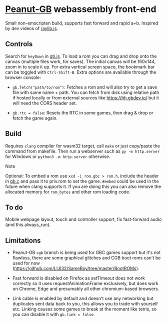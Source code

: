 # [Peanut-GB](https://github.com/deltabeard/Peanut-GB) webassembly front-end
Small non-emscripten build, supports fast forward and rapid a+b. Inspired by dev videos of [raylib.js](https://github.com/tsoding/zozlib.js).

## Controls
Search for `keyDown` in [gb.js](gb.js). To load a rom you can drag and drop onto the canvas (multiple files work, for saves). The initial canvas will be 160x144, zoom in to scale it up. For extra vertical screen space, the bookmark bar can be toggled with `Ctrl-Shift-B`. Extra options are available through the browser console:

+ `gb.fetch("path/to/rom")`: Fetches a rom and will also try to get a save file with same name + path. You can fetch from disk using relative path if hosted locally or from external sources like https://hh.gbdev.io/ but it will need the CORS header set.

+ `gb.rtc = false`: Resets the RTC in some games, then drag & drop or fetch the game again.

## Build
Requires `clang` compiler for wasm32 target, call `make` or just copy/paste the command from makefile. Then run a webserver such as `py -m http.server` for Windows or `python3 -m http.server` otherwise.

> [!NOTE]
Optional: To embed a rom use `xxd -i rom.gbc > rom.h`, include the header in [gb.c](gb.c) and pass it to priv.rom to set the game. `#embed` could be used in the future when clang supports it. If you are doing this you can also remove the allocated memory for `rom_bytes` and other rom loading code.

## To do
Mobile webpage layout, touch and controller support, fix fast-forward audio (and this.always_run).

## Limitations
+ Peanut-GB `cgb` branch is being used for GBC games support but it's not flawless, there are some graphical glitches and CGB boot roms can't be used for now (https://github.com/LIJI32/SameBoy/tree/master/BootROMs).

+ Fast forward is disabled on Firefox as setTimeout does not work correctly so it uses requestAnimationFrame exclusively, but does work on Chrome, Edge and presumably all other chromium-based browsers.

+ Link cable is enabled by default and doesn't use any networking but duplicates sent data back to you, this allows you to trade with yourself etc. Linking causes some games to break at the moment like tetris, so you can disable it with `gb.link = false`.
